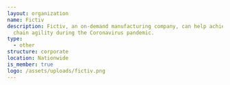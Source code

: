 ```yaml
---
layout: organization
name: Fictiv
description: Fictiv, an on-demand manufacturing company, can help achieve supply
  chain agility during the Coronavirus pandemic.
type:
  - other
structure: corporate
location: Nationwide
is_member: true
logo: /assets/uploads/fictiv.png
---
```

